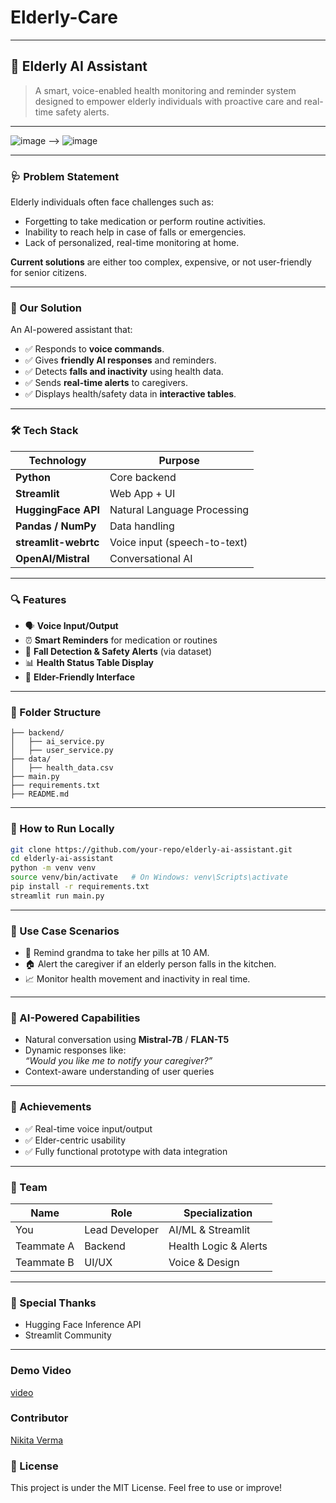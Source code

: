 # Elderly-Care

---

## 🧠 Elderly AI Assistant

> A smart, voice-enabled health monitoring and reminder system designed to empower elderly individuals with proactive care and real-time safety alerts.

---
![image](https://github.com/user-attachments/assets/eaa7b6c7-0300-43ea-8d66-f17ee1936374) -->
![image](https://github.com/user-attachments/assets/137a9302-b3f4-4e2c-a5ae-9a4ad8d4aaf2)



---

### 🩺 Problem Statement

Elderly individuals often face challenges such as:
- Forgetting to take medication or perform routine activities.
- Inability to reach help in case of falls or emergencies.
- Lack of personalized, real-time monitoring at home.

**Current solutions** are either too complex, expensive, or not user-friendly for senior citizens.

---

### 🌟 Our Solution

An AI-powered assistant that:
- ✅ Responds to **voice commands**.
- ✅ Gives **friendly AI responses** and reminders.
- ✅ Detects **falls and inactivity** using health data.
- ✅ Sends **real-time alerts** to caregivers.
- ✅ Displays health/safety data in **interactive tables**.

---

### 🛠️ Tech Stack

| Technology        | Purpose                          |
|-------------------|----------------------------------|
| **Python**        | Core backend                     |
| **Streamlit**     | Web App + UI                     |
| **HuggingFace API** | Natural Language Processing   |
| **Pandas / NumPy**| Data handling                    |
| **streamlit-webrtc** | Voice input (speech-to-text) |
| **OpenAI/Mistral** | Conversational AI               |

---

### 🔍 Features

- 🗣️ **Voice Input/Output**  
- ⏰ **Smart Reminders** for medication or routines  
- 🛑 **Fall Detection & Safety Alerts** (via dataset)  
- 📊 **Health Status Table Display**  
- 🧓 **Elder-Friendly Interface**  

---

### 📂 Folder Structure

```
├── backend/
│   ├── ai_service.py
│   ├── user_service.py
├── data/
│   ├── health_data.csv
├── main.py
├── requirements.txt
├── README.md
```

---

### 🧪 How to Run Locally

```bash
git clone https://github.com/your-repo/elderly-ai-assistant.git
cd elderly-ai-assistant
python -m venv venv
source venv/bin/activate   # On Windows: venv\Scripts\activate
pip install -r requirements.txt
streamlit run main.py
```

---

### 🎯 Use Case Scenarios

- 👵 Remind grandma to take her pills at 10 AM.
- 🏠 Alert the caregiver if an elderly person falls in the kitchen.
- 📈 Monitor health movement and inactivity in real time.

---

### 🧠 AI-Powered Capabilities

- Natural conversation using **Mistral-7B** / **FLAN-T5**
- Dynamic responses like:  
  _“Would you like me to notify your caregiver?”_  
- Context-aware understanding of user queries

---

### 🏅 Achievements

- ✅ Real-time voice input/output
- ✅ Elder-centric usability
- ✅ Fully functional prototype with data integration

---

### 🤝 Team

| Name | Role | Specialization |
|------|------|----------------|
| You | Lead Developer | AI/ML & Streamlit |
| Teammate A | Backend | Health Logic & Alerts |
| Teammate B | UI/UX | Voice & Design  | Data Science | Health Data Analysis |

---

### 🙌 Special Thanks

- Hugging Face Inference API  
- Streamlit Community 

---
### Demo Video
  [video](https://youtu.be/gAc2lLf4XGI)

### Contributor
  [Nikita Verma](https://github.com/Nikitav0608)

### 📜 License

This project is under the MIT License. Feel free to use or improve!

